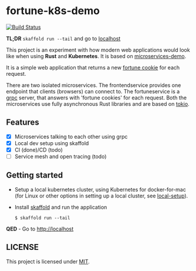 # fortune-k8s-demo

[![Build Status][azure-badge]][azure-url]


**TL;DR** `skaffold run --tail` and go to [localhost](http://localhost)

This project is an experiment with how modern web applications would look like
when using **Rust** and **Kubernetes**. It is based on [microservices-demo][demo].

It is a simple web application that returns a new [fortune cookie][fortune] for each request.

There are two isolated microservices. The frontendservice provides one endpoint
that clients (browsers) can connect to. The fortuneservice is a [grpc](https://grpc.io/) server,
that answers with 'fortune cookies' for each request. Both the microservices
use fully asynchronous Rust libraries and are based on [tokio](https://tokio.rs/).


## Features

- [x] Microservices talking to each other using grpc
- [x] Local dev setup using skaffold
- [x] CI (done)/CD (todo)
- [ ] Service mesh and open tracing (todo)

## Getting started

* Setup a local kubernetes cluster, using Kubernetes for docker-for-mac
(for Linux or other options in setting up a local cluster,
 see [local-setup](./docs/local-k8s.md)).

* Install [skaffold](https://skaffold.dev/) and run the application

    ```shell
    $ skaffold run --tail
    ```

**QED** - Go to [http://localhost](http://localhost)

## LICENSE

This project is licensed under [MIT](LICENSE).


[azure-badge]: https://dev.azure.com/caulagi/fortune-k8s-demo/_apis/build/status/caulagi.fortune-k8s-demo?branchName=master
[azure-url]: https://dev.azure.com/caulagi/fortune-k8s-demo/_build/latest?definitionId=1&branchName=master
[demo]: https://github.com/GoogleCloudPlatform/microservices-demo
[fortune]: https://en.wikipedia.org/wiki/Fortune_%28Unix%29
[CONTRIBUTING]: ./.github/CONTRIBUTING.md
